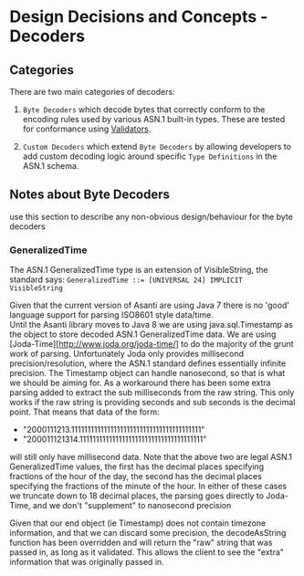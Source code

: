 # Design Decisions and Concepts - Decoders

## Categories

There are two main categories of decoders:

1. `Byte Decoders` which decode bytes that correctly conform to the encoding
   rules used by various ASN.1 built-in types. These are tested for conformance
   using [Validators][].

2. `Custom Decoders` which extend `Byte Decoders` by allowing developers
   to add custom decoding logic around specific `Type Definitions` in the
   ASN.1 schema.


## Notes about Byte Decoders

use this section to describe any non-obvious design/behaviour for the byte decoders

### GeneralizedTime

The ASN.1 GeneralizedTime type is an extension of VisibleString, the standard says:
`GeneralizedTime ::= [UNIVERSAL 24] IMPLICIT VisibleString` 

Given that the current version of Asanti are using Java 7 there is no 'good' language
support for parsing ISO8601 style data/time.  
Until the Asanti library moves to Java 8 we are using java.sql.Timestamp as the object to store
decoded ASN.1 GeneralizedTime data.
We are using [Joda-Time][http://www.joda.org/joda-time/] to do the majority of the grunt work of 
parsing.  Unfortunately Joda only provides millisecond precision/resolution, where the ASN.1 
standard defines essentially infinite precision.  The Timestamp object can handle nanosecond, so 
that is what we should be aiming for.  As a workaround there has been some extra parsing added to 
extract the sub milliseconds from the raw string.  This only works if the raw string is providing 
seconds and sub seconds is the decimal point.  That means that data of the form:
* "2000111213.1111111111111111111111111111111111111111"
* "200011121314.11111111111111111111111111111111111111"

will still only have millisecond data.  Note that the above two are legal ASN.1 GeneralizedTime
values, the first has the decimal places specifying fractions of the hour of the day, the second
has the decimal places specifying the fractions of the minute of the hour.  In either of these
cases we truncate down to 18 decimal places, the parsing goes directly to Joda-Time, and we don't 
"supplement" to nanosecond precision

Given that our end object (ie Timestamp) does not contain timezone information, and that we can
discard some precision, the decodeAsString function has been overridden and will return the "raw" 
string that was passed in, as long as it validated.  This allows the client to see the "extra" 
information that was originally passed in.

[validators]:     validators.md
